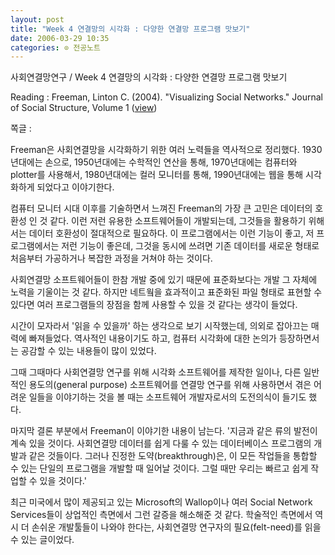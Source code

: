 ```yaml
---
layout: post
title: "Week 4 연결망의 시각화 : 다양한 연결망 프로그램 맛보기"
date: 2006-03-29 10:35
categories: ⊙ 전공노트
---
```


사회연결망연구 / Week 4 연결망의 시각화 : 다양한 연결망 프로그램 맛보기

Reading : Freeman, Linton C. (2004). "Visualizing Social Networks." Journal of Social Structure, Volume 1 ([view](http://www.cmu.edu/joss/content/articles/volindex.html)) 

쪽글 :

Freeman은 사회연결망을 시각화하기 위한 여러 노력들을 역사적으로 정리했다. 1930년대에는 손으로, 1950년대에는 수학적인 연산을 통해, 1970년대에는 컴퓨터와 plotter를 사용해서, 1980년대에는 컬러 모니터를 통해, 1990년대에는 웹을 통해 시각화하게 되었다고 이야기한다.


컴퓨터 모니터 시대 이후를 기술하면서 느껴진 Freeman의 가장 큰 고민은 데이터의 호환성 인 것 같다. 이런 저런 유용한 소프트웨어들이 개발되는데, 그것들을 활용하기 위해서는 데이터 호환성이 절대적으로 필요하다. 이 프로그램에서는 이런 기능이 좋고, 저 프로그램에서는 저런 기능이 좋은데, 그것을 동시에 쓰려면 기존 데이터를 새로운 형태로 처음부터 가공하거나 복잡한 과정을 거쳐야 하는 것이다.



사회연결망 소프트웨어들이 한참 개발 중에 있기 때문에 표준화보다는 개발 그 자체에 노력을 기울이는 것 같다. 하지만 네트웤을 효과적이고 표준화된 파일 형태로 표현할 수 있다면 여러 프로그램들의 장점을 함께 사용할 수 있을 것 같다는 생각이 들었다.



시간이 모자라서 '읽을 수 있을까' 하는 생각으로 보기 시작했는데, 의외로 잡아끄는 매력에 빠져들었다. 역사적인 내용이기도 하고, 컴퓨터 시각화에 대한 논의가 등장하면서는 공감할 수 있는 내용들이 많이 있었다.



그때 그때마다 사회연결망 연구를 위해 시각화 소프트웨어를 제작한 일이나, 다른 일반적인 용도의(general purpose) 소프트웨어를 연결망 연구를 위해 사용하면서 겪은 어려운 일들을 이야기하는 것을 볼 때는 소프트웨어 개발자로서의 도전의식이 들기도 했다.



마지막 결론 부분에서 Freeman이 이야기한 내용이 남는다. '지금과 같은 류의 발전이 계속 있을 것이다. 사회연결망 데이터를 쉽게 다룰 수 있는 데이터베이스 프로그램의 개발과 같은 것들이다. 그러나 진정한 도약(breakthrough)은, 이 모든 작업들을 통합할 수 있는 단일의 프로그램을 개발할 때 일어날 것이다. 그럴 때만 우리는 빠르고 쉽게 작업할 수 있을 것이다.'



최근 미국에서 많이 제공되고 있는 Microsoft의 Wallop이나 여러 Social Network Services들이 상업적인 측면에서 그런 갈증을 해소해준 것 같다. 학술적인 측면에서 역시 더 손쉬운 개발툴들이 나와야 한다는, 사회연결망 연구자의 필요(felt-need)를 읽을 수 있는 글이었다.



       
